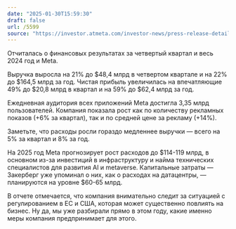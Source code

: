 ```yaml
---
date: "2025-01-30T15:59:30"
draft: false
url: /5599
source: "https://investor.atmeta.com/investor-news/press-release-details/2025/Meta-Reports-Fourth-Quarter-and-Full-Year-2024-Results/default.aspx"
---
```


Отчиталась о финансовых результатах за четвертый квартал и весь 2024 год и Meta. 

Выручка выросла на 21% до $48,4 млрд в четвертом квартале и на 22% до $164,5 млрд за год. Чистая прибыль увеличилась на впечатляющие 49% до $20,8 млрд в квартал и на 59% до $62,4 млрд за год.

Ежедневная аудитория всех приложений Meta достигла 3,35 млрд пользователей. Компания показала рост как по количеству рекламных показов (+6% за квартал), так и по средней цене за рекламу (+14%).

Заметьте, что расходы росли гораздо медленнее выручки — всего на 5% за квартал и 8% за год. 

На 2025 год Meta прогнозирует рост расходов до $114-119 млрд, в основном из-за инвестиций в инфраструктуру и найма технических специалистов для развития AI и metaverse. Капитальные затраты — Закерберг уже упоминал о них, как о расходах на датацентры, — планируются на уровне $60-65 млрд.

В отчете отмечается, что компания внимательно следит за ситуацией с регулированием в ЕС и США, которая может существенно повлиять на бизнес. Ну да, мы уже разбирали прямо в этом году, какие именно меры компания предпринимает для этого.